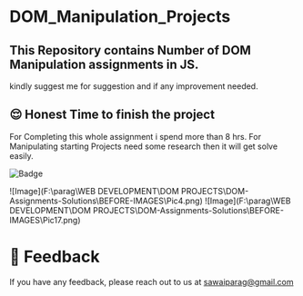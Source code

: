 # DOM_Manipulation_Projects 
## This Repository contains Number of DOM Manipulation assignments in JS. 

kindly suggest me for suggestion and if any improvement needed.

## 😌 Honest Time to finish the project
For Completing this whole assignment i spend more than 8 hrs. 
For Manipulating starting Projects need some research then it will get solve easily. 


![Badge](https://img.shields.io/badge/Projects%20of%20DOM%20Manipulation-Using%20JS-orange)

![Image](F:\parag\WEB DEVELOPMENT\DOM PROJECTS\DOM-Assignments-Solutions\BEFORE-IMAGES\Pic4.png)
![Image](F:\parag\WEB DEVELOPMENT\DOM PROJECTS\DOM-Assignments-Solutions\BEFORE-IMAGES\Pic17.png)

# 👀 Feedback

If you have any feedback, please reach out to us at sawaiparag@gmail.com